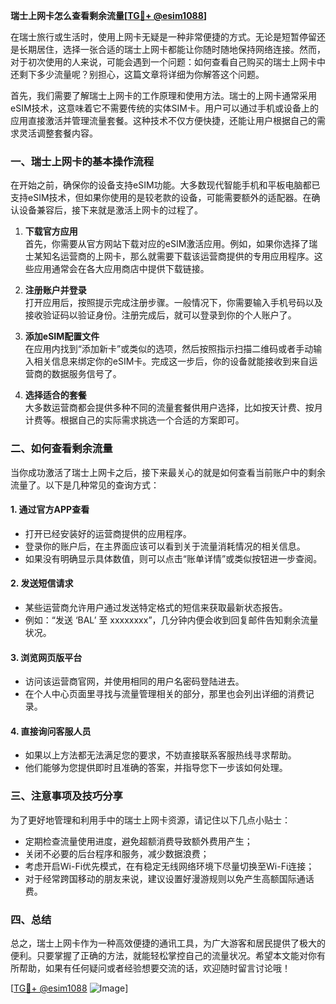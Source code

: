 **瑞士上网卡怎么查看剩余流量[[TG💪+ @esim1088](https://t.me/s/esim1088)]**

在瑞士旅行或生活时，使用上网卡无疑是一种非常便捷的方式。无论是短暂停留还是长期居住，选择一张合适的瑞士上网卡都能让你随时随地保持网络连接。然而，对于初次使用的人来说，可能会遇到一个问题：如何查看自己购买的瑞士上网卡中还剩下多少流量呢？别担心，这篇文章将详细为你解答这个问题。

首先，我们需要了解瑞士上网卡的工作原理和使用方法。瑞士的上网卡通常采用eSIM技术，这意味着它不需要传统的实体SIM卡。用户可以通过手机或设备上的应用直接激活并管理流量套餐。这种技术不仅方便快捷，还能让用户根据自己的需求灵活调整套餐内容。

### **一、瑞士上网卡的基本操作流程**

在开始之前，确保你的设备支持eSIM功能。大多数现代智能手机和平板电脑都已支持eSIM技术，但如果你使用的是较老款的设备，可能需要额外的适配器。在确认设备兼容后，接下来就是激活上网卡的过程了。

1. **下载官方应用**  
   首先，你需要从官方网站下载对应的eSIM激活应用。例如，如果你选择了瑞士某知名运营商的上网卡，那么就需要下载该运营商提供的专用应用程序。这些应用通常会在各大应用商店中提供下载链接。

2. **注册账户并登录**  
   打开应用后，按照提示完成注册步骤。一般情况下，你需要输入手机号码以及接收验证码以验证身份。注册完成后，就可以登录到你的个人账户了。

3. **添加eSIM配置文件**  
   在应用内找到“添加新卡”或类似的选项，然后按照指示扫描二维码或者手动输入相关信息来绑定你的eSIM卡。完成这一步后，你的设备就能接收到来自运营商的数据服务信号了。

4. **选择适合的套餐**  
   大多数运营商都会提供多种不同的流量套餐供用户选择，比如按天计费、按月计费等。根据自己的实际需求挑选一个合适的方案即可。

### **二、如何查看剩余流量**

当你成功激活了瑞士上网卡之后，接下来最关心的就是如何查看当前账户中的剩余流量了。以下是几种常见的查询方式：

#### **1. 通过官方APP查看**
   - 打开已经安装好的运营商提供的应用程序。
   - 登录你的账户后，在主界面应该可以看到关于流量消耗情况的相关信息。
   - 如果没有明确显示具体数值，则可以点击“账单详情”或类似按钮进一步查阅。

#### **2. 发送短信请求**
   - 某些运营商允许用户通过发送特定格式的短信来获取最新状态报告。
   - 例如：“发送 ‘BAL’ 至 xxxxxxxx”，几分钟内便会收到回复邮件告知剩余流量状况。

#### **3. 浏览网页版平台**
   - 访问该运营商官网，并使用相同的用户名密码登陆进去。
   - 在个人中心页面里寻找与流量管理相关的部分，那里也会列出详细的消费记录。

#### **4. 直接询问客服人员**
   - 如果以上方法都无法满足您的要求，不妨直接联系客服热线寻求帮助。
   - 他们能够为您提供即时且准确的答案，并指导您下一步该如何处理。

### **三、注意事项及技巧分享**

为了更好地管理和利用手中的瑞士上网卡资源，请记住以下几点小贴士：

- 定期检查流量使用进度，避免超额消费导致额外费用产生；
- 关闭不必要的后台程序和服务，减少数据浪费；
- 考虑开启Wi-Fi优先模式，在有稳定无线网络环境下尽量切换至Wi-Fi连接；
- 对于经常跨国移动的朋友来说，建议设置好漫游规则以免产生高额国际通话费。

### **四、总结**

总之，瑞士上网卡作为一种高效便捷的通讯工具，为广大游客和居民提供了极大的便利。只要掌握了正确的方法，就能轻松掌控自己的流量状况。希望本文能对你有所帮助，如果有任何疑问或者经验想要交流的话，欢迎随时留言讨论哦！

[[TG💪+ @esim1088](https://t.me/s/esim1088) ![Image](https://i.postimg.cc/4NQfJmqS/Snipaste-2025-05-13-00-14-12.png)]
